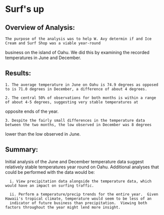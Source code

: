 # Surf's up


## Overview of Analysis: 

	The purpose of the analysis was to help W. Avy determin if and Ice Cream and Surf Shop was a viable year-round
  business on the island of Oahu.  We did this by examining the recorded temperatures in June and December.


## Results:

	1. The average temperature in June on Oahu is 74.9 degrees as opposed to is 71.0 degrees in December, a difference of about 4 degrees.
  
	2. The central 50% of observations for both months is within a range of about 4-5 degrees, suggesting very stable temperatures at
  opposite ends of the year.
	
	3. Despite the fairly small differences in the temperature data between the two months, the low observed in December was 8 degrees 
  lower than the low observed in June.
  
  ## Summary:
  
  Initial analysis of the June and December temperature data suggest relatively stable temperatures year round on Oahu.  Additional 
  analyses that could be performed with the data would be:
     
      i. View precipitation data alongside the temperature data, which would have an impact on surfing traffic.
      
      ii. Perform a temperature/precip trends for the entire year.  Given Hawaii's tropical climate, temperature would seem to be less of an 
      indicator of future business than precipitation.  Viewing both factors throughout the year might lend more insight.
  
